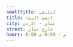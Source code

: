 ```yaml
---
smalltitle: لنلتقي
title: انضم الينا
city: عمان - الاردن
street: شارع عمان
hours: 6:00 ص - 6:00 م
---
```

